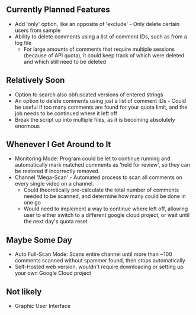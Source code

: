 ## Currently Planned Features
* Add 'only' option, like an opposite of 'exclude' - Only delete certain users from sample
* Ability to delete comments using a list of comment IDs, such as from a log file
   - For large amounts of comments that require multiple sessions (because of API quota), it could keep track of which were deleted and which still need to be deleted

## Relatively Soon
* Option to search also obfuscated versions of entered strings
* An option to delete comments using just a list of comment IDs - Could be useful if too many comments are found for your quota limit, and the job needs to be continued where it left off
* Break the script up into multiple files, as it is becoming absolutely enormous

## Whenever I Get Around to It
* Monitoring Mode: Program could be let to continue running and automatically mark matched comments as 'held for review', so they can be restored if incorrectly removed.
* Channel 'Mega-Scan' - Automated process to scan all comments on every single video on a channel.
   * Could theoretically pre-calculate the total number of comments needed to be scanned, and determine how many could be done in one go
   * Would need to implement a way to continue where left off, allowing user to either switch to a different google cloud project, or wait until the next day's quota reset

## Maybe Some Day
* Auto Full-Scan Mode: Scans entire channel until more than ~100 comments scanned without spammer found, then stops automatically
* Self-Hosted web version, wouldn't require downloading or setting up your own Google Cloud project

## Not likely
* Graphic User Interface



